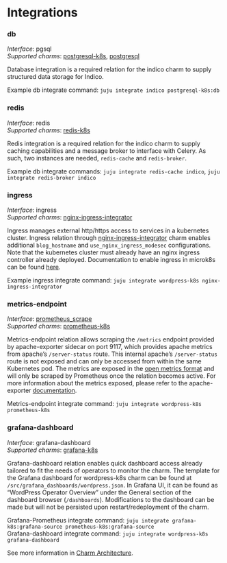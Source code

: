 # Integrations

### db

_Interface_: pgsql  
_Supported charms_: [postgresql-k8s](https://charmhub.io/postgresql-k8s), [postgresql](https://charmhub.io/postgresql)

Database integration is a required relation for the indico charm to supply structured data
storage for Indico.

Example db integrate command: `juju integrate indico postgresql-k8s:db`

### redis

_Interface_: redis  
_Supported charms_: [redis-k8s](https://charmhub.io/redis-k8s)

Redis integration is a required relation for the indico charm to supply caching capabilities and
a message broker to interface with Celery. As such, two instances are needed, `redis-cache` and 
`redis-broker`.

Example db integrate commands: `juju integrate redis-cache indico`, `juju integrate redis-broker indico`

### ingress

_Interface_: ingress  
_Supported charms_: [nginx-ingress-integrator](https://charmhub.io/nginx-ingress-integrator)

Ingress manages external http/https access to services in a kubernetes cluster.
Ingress relation through [nginx-ingress-integrator](https://charmhub.io/nginx-ingress-integrator)
charm enables additional `blog_hostname` and `use_nginx_ingress_modesec` configurations. Note that the
kubernetes cluster must already have an nginx ingress controller already deployed. Documentation to
enable ingress in microk8s can be found [here](https://microk8s.io/docs/addon-ingress).

Example ingress integrate command: `juju integrate wordpress-k8s nginx-ingress-integrator`

### metrics-endpoint

_Interface_: [prometheus_scrape](https://charmhub.io/interfaces/prometheus_scrape-v0)  
_Supported charms_: [prometheus-k8s](https://charmhub.io/prometheus-k8s)

Metrics-endpoint relation allows scraping the `/metrics` endpoint provided by apache-exporter sidecar
on port 9117, which provides apache metrics from apache’s `/server-status` route. This internal
apache’s `/server-status` route is not exposed and can only be accessed from within the same
Kubernetes pod. The metrics are exposed in the [open metrics format](https://github.com/OpenObservability/OpenMetrics/blob/main/specification/OpenMetrics.md#data-model) and will only be scraped by Prometheus once the relation becomes active. For more
information about the metrics exposed, please refer to the apache-exporter [documentation](https://github.com/Lusitaniae/apache_exporter#collectors).

Metrics-endpoint integrate command: `juju integrate wordpress-k8s prometheus-k8s`

### grafana-dashboard

_Interface_: grafana-dashboard  
_Supported charms_: [grafana-k8s](https://charmhub.io/grafana-k8s)

Grafana-dashboard relation enables quick dashboard access already tailored to fit the needs of
operators to monitor the charm. The template for the Grafana dashboard for wordpress-k8s charm can
be found at `/src/grafana_dashboards/wordpress.json`. In Grafana UI, it can be found as “WordPress
Operator Overview” under the General section of the dashboard browser (`/dashboards`). Modifications
to the dashboard can be made but will not be persisted upon restart/redeployment of the charm.

Grafana-Prometheus integrate command: `juju integrate grafana-k8s:grafana-source prometheus-k8s:grafana-source`  
Grafana-dashboard integrate command: `juju integrate wordpress-k8s grafana-dashboard`

See more information in [Charm Architecture](https://charmhub.io/indico/docs/explanation-charm-architecture).